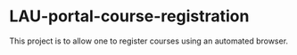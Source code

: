 # LAU-portal-course-registration
This project is to allow one to register courses using an automated browser.
